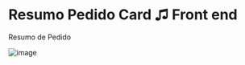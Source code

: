 # Resumo Pedido Card ♫ Front end
Resumo de Pedido

![image](https://user-images.githubusercontent.com/28003010/173488551-9a4b2c60-6430-49f9-88ec-1d0d9b67278a.png)
